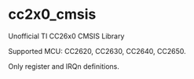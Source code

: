 # cc2x0_cmsis
Unofficial TI CC26x0 CMSIS Library

Supported MCU: CC2620, CC2630, CC2640, CC2650.

Only register and IRQn definitions.
